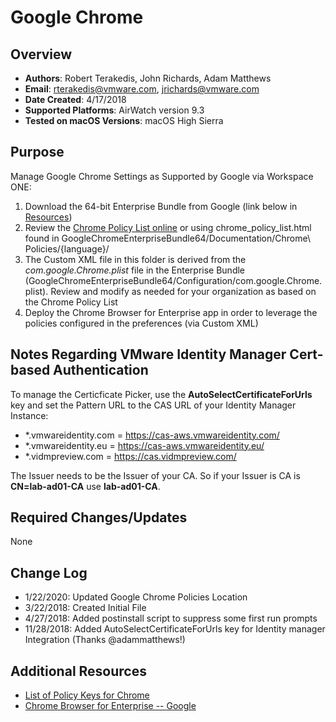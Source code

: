 # Google Chrome #

## Overview
- **Authors**: Robert Terakedis, John Richards, Adam Matthews
- **Email**: rterakedis@vmware.com, jrichards@vmware.com
- **Date Created**: 4/17/2018
- **Supported Platforms**: AirWatch version 9.3
- **Tested on macOS Versions**: macOS High Sierra

## Purpose
Manage Google Chrome Settings as Supported by Google via Workspace ONE:

1) Download the 64-bit Enterprise Bundle from Google (link below in [Resources](#Additional-Resources))
2) Review the [Chrome Policy List online](https://cloud.google.com/docs/chrome-enterprise/policies/) or using chrome_policy_list.html found in GoogleChromeEnterpriseBundle64/Documentation/Chrome\ Policies/{language}/
3) The Custom XML file in this folder is derived from the *com.google.Chrome.plist* file in the Enterprise Bundle (GoogleChromeEnterpriseBundle64/Configuration/com.google.Chrome.plist).  Review and modify as needed for your organization as based on the Chrome Policy List
4) Deploy the Chrome Browser for Enterprise app in order to leverage the policies configured in the preferences (via Custom XML)

## Notes Regarding VMware Identity Manager Cert-based Authentication
To manage the Certicficate Picker, use the **AutoSelectCertificateForUrls** key and set the Pattern URL to the CAS URL of your Identity Manager Instance:

* *.vmwareidentity.com = https://cas-aws.vmwareidentity.com/
* *.vmwareidentity.eu = https://cas-aws.vmwareidentity.eu/
* *.vidmpreview.com = https://cas.vidmpreview.com/

The Issuer needs to be the Issuer of your CA. So if your Issuer is CA is **CN=lab-ad01-CA** use **lab-ad01-CA**. 



## Required Changes/Updates
None

## Change Log
- 1/22/2020: Updated Google Chrome Policies Location
- 3/22/2018: Created Initial File
- 4/27/2018: Added postinstall script to suppress some first run prompts
- 11/28/2018:  Added AutoSelectCertificateForUrls key for Identity manager Integration (Thanks @adammatthews!)


## Additional Resources
- [List of Policy Keys for Chrome](https://www.chromium.org/administrators/policy-list-3)
- [Chrome Browser for Enterprise -- Google](https://enterprise.google.com/chrome/chrome-browser)
